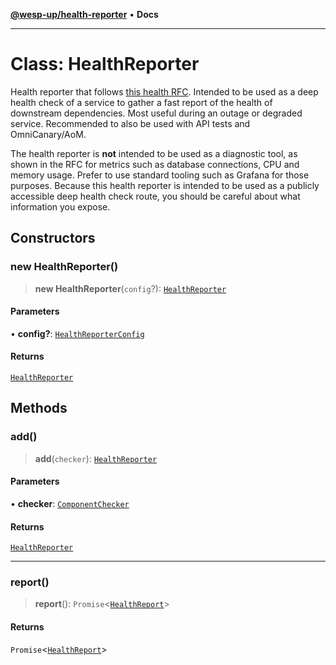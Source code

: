 [**@wesp-up/health-reporter**](../README.md) • **Docs**

---

# Class: HealthReporter

Health reporter that follows [this health
RFC](https://inadarei.github.io/rfc-healthcheck/). Intended to be used as a
deep health check of a service to gather a fast report of the health of
downstream dependencies. Most useful during an outage or degraded service.
Recommended to also be used with API tests and OmniCanary/AoM.

The health reporter is **not** intended to be used as a diagnostic tool, as
shown in the RFC for metrics such as database connections, CPU and memory
usage. Prefer to use standard tooling such as Grafana for those
purposes. Because this health reporter is intended to be used as a publicly
accessible deep health check route, you should be careful about what
information you expose.

## Constructors

### new HealthReporter()

> **new HealthReporter**(`config`?): [`HealthReporter`](HealthReporter.md)

#### Parameters

• **config?**: [`HealthReporterConfig`](../interfaces/HealthReporterConfig.md)

#### Returns

[`HealthReporter`](HealthReporter.md)

## Methods

### add()

> **add**(`checker`): [`HealthReporter`](HealthReporter.md)

#### Parameters

• **checker**: [`ComponentChecker`](ComponentChecker.md)

#### Returns

[`HealthReporter`](HealthReporter.md)

---

### report()

> **report**(): `Promise`\<[`HealthReport`](../interfaces/HealthReport.md)\>

#### Returns

`Promise`\<[`HealthReport`](../interfaces/HealthReport.md)\>
